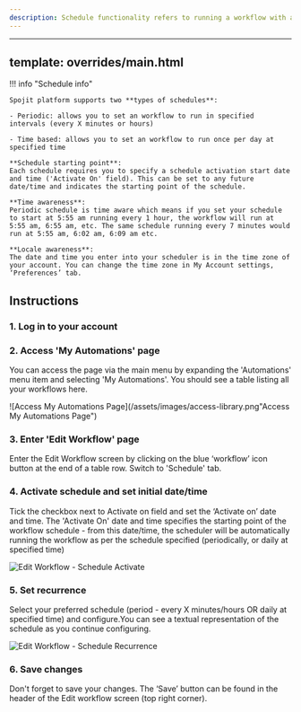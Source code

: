 ```yaml
---
description: Schedule functionality refers to running a workflow with a schedule set.
---
```

---
template: overrides/main.html
---
!!! info "Schedule info"

    Spojit platform supports two **types of schedules**:

    - Periodic: allows you to set an workflow to run in specified intervals (every X minutes or hours)

    - Time based: allows you to set an workflow to run once per day at specified time

    **Schedule starting point**:
    Each schedule requires you to specify a schedule activation start date and time ('Activate On' field). This can be set to any future date/time and indicates the starting point of the schedule.

    **Time awareness**:
    Periodic schedule is time aware which means if you set your schedule to start at 5:55 am running every 1 hour, the workflow will run at 5:55 am, 6:55 am, etc. The same schedule running every 7 minutes would run at 5:55 am, 6:02 am, 6:09 am etc.

    **Locale awareness**:
    The date and time you enter into your scheduler is in the time zone of your account. You can change the time zone in My Account settings, ‘Preferences’ tab.

## Instructions
### 1. Log in to your account

### 2. Access 'My Automations' page

  You can access the page via the main menu by expanding  the 'Automations' menu item and selecting 'My Automations'. You should see a table listing all your workflows here.

  ![Access My Automations Page](/assets/images/access-library.png"Access My Automations Page")

### 3. Enter 'Edit Workflow' page

  Enter the Edit Workflow screen by clicking on the blue ‘workflow’ icon button at the end of a table row. Switch to 'Schedule' tab.

### 4. Activate schedule and set initial date/time

  Tick the checkbox next to Activate on field and set the ‘Activate on’ date and time. The 'Activate On' date and time specifies the starting point of the workflow schedule - from this date/time, the scheduler will be automatically running the workflow as per the schedule specified (periodically, or daily at specified time)

  ![Edit Workflow - Schedule Activate](/assets/images/edit-integration-schedule-activate.gif "Edit Workflow - Schedule Activate")

### 5. Set recurrence

  Select your preferred schedule (period - every X minutes/hours OR daily at specified time) and configure.You can see a textual representation of the schedule as you continue configuring.

  ![Edit Workflow - Schedule Recurrence](/assets/images/edit-integration-schedule-recurrence.gif "Edit Workflow - Schedule Recurrence")

### 6. Save changes

  Don't forget to save your changes. The ‘Save’ button can be found in the header of the Edit workflow screen (top right corner).
